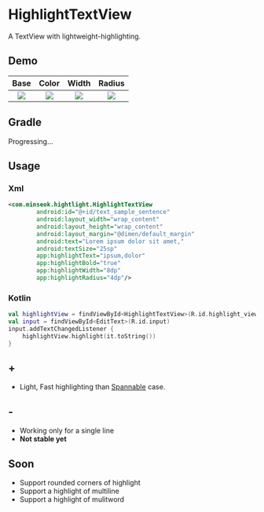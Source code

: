 # HighlightTextView
 A TextView with lightweight-highlighting.

## Demo
| Base | Color | Width | Radius |
|:---:|:---:|:---:|:---:|
|<img src='https://user-images.githubusercontent.com/32336889/88354423-d0819680-cd9b-11ea-851a-78c19b04bbc2.gif'/>|<img src='https://user-images.githubusercontent.com/32336889/88354429-d37c8700-cd9b-11ea-9ba5-c44e6755c852.gif'/>|<img src='https://user-images.githubusercontent.com/32336889/88354440-da0afe80-cd9b-11ea-8a67-43d5e8e03ad1.gif'/>|<img src='https://user-images.githubusercontent.com/32336889/88354435-d7100e00-cd9b-11ea-8384-1ca179070807.gif'/>|

## Gradle
Progressing...

## Usage
### Xml
``` xml
<com.minseok.hightlight.HighlightTextView
        android:id="@+id/text_sample_sentence"
        android:layout_width="wrap_content"
        android:layout_height="wrap_content"
        android:layout_margin="@dimen/default_margin"
        android:text="Lorem ipsum dolor sit amet,"
        android:textSize="25sp"
        app:highlightText="ipsum,dolor"
        app:highlightBold="true"
        app:highlightWidth="8dp"
        app:highlightRadius="4dp"/>
```

### Kotlin
``` kotlin
val highlightView = findViewById<HighlightTextView>(R.id.highlight_view)
val input = findViewById<EditText>(R.id.input)
input.addTextChangedListener {
    highlightView.highlight(it.toString())
}
```

## +
* Light, Fast highlighting than [Spannable](https://developer.android.com/reference/android/text/Spannable) case.

## -
* Working only for a single line
* **Not stable yet**


## Soon
* Support rounded corners of highlight
* Support a highlight of multiline
* Support a highlight of mulitword
